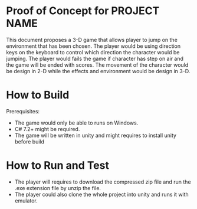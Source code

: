 # Proof of Concept for PROJECT NAME 
This document proposes a 3-D game that allows player to jump on the environment that has been chosen. The player would be using direction keys on the keyboard to control which direction the character would be jumping. The player would fails the game if character has step on air and the game will be ended with scores. The movement of the character would be design in 2-D while the effects and environment would be design in 3-D.

# How to Build
Prerequisites:
- The game would only be able to runs on Windows.
- C# 7.2+ might be required.
- The game will be written in unity and might requires to install unity before build

# How to Run and Test
- The player will requires to download the compressed zip file and run the .exe extension file by unzip the file.
- The player could also clone the whole project into unity and runs it with emulator.

